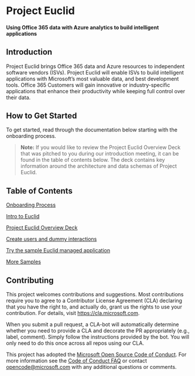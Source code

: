 # Project Euclid
#### Using Office 365 data with Azure analytics to build intelligent applications 

## Introduction 

Project Euclid brings Office 365 data and Azure resources to independent software vendors (ISVs). Project Euclid will enable ISVs to build intelligent applications with Microsoft’s most valuable data, and best development tools. Office 365 Customers will gain innovative or industry-specific applications that enhance their productivity while keeping full control over their data. 

## How to Get Started 

To get started, read through the documentation below starting with the onboarding process. 

> **Note:** If you would like to review the Project Euclid Overview Deck that was pitched to you during our introduction meeting, it can be found in the table of contents below. The deck contains key information around the architecture and data schemas of Project Euclid.

## Table of Contents

[Onboarding Process](docs/Onboarding-Process.md)

[Intro to Euclid](docs/Intro-to-Euclid.md)

[Project Euclid Overview Deck](docs/ProjectEuclidOverviewDeck.pptx)

[Create users and dummy interactions](SetUp)

[Try the sample Euclid managed application](ManagedApp)

[More Samples](ARMTemplates)

## Contributing

This project welcomes contributions and suggestions.  Most contributions require you to agree to a
Contributor License Agreement (CLA) declaring that you have the right to, and actually do, grant us
the rights to use your contribution. For details, visit https://cla.microsoft.com.

When you submit a pull request, a CLA-bot will automatically determine whether you need to provide
a CLA and decorate the PR appropriately (e.g., label, comment). Simply follow the instructions
provided by the bot. You will only need to do this once across all repos using our CLA.

This project has adopted the [Microsoft Open Source Code of Conduct](https://opensource.microsoft.com/codeofconduct/).
For more information see the [Code of Conduct FAQ](https://opensource.microsoft.com/codeofconduct/faq/) or
contact [opencode@microsoft.com](mailto:opencode@microsoft.com) with any additional questions or comments.
